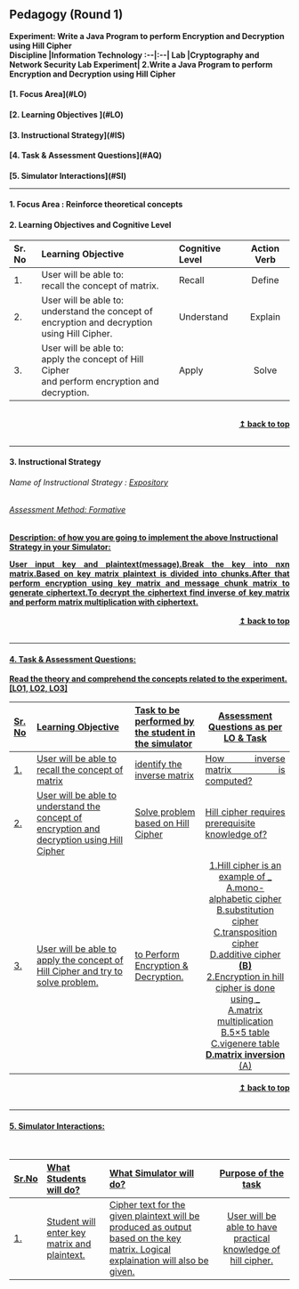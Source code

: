 ## Pedagogy (Round 1)
<b>Experiment: Write a Java Program to perform Encryption and Decryption using Hill Cipher <a name="top"></a> <br>
<b>Discipline |<b>Information Technology
:--|:--|
<b> Lab |<b>Cryptography and Network Security Lab
<b> Experiment|<b> 2.Write a Java Program to perform Encryption and Decryption using Hill Cipher


<h4> [1. Focus Area](#LO)
<h4> [2. Learning Objectives ](#LO)
<h4> [3. Instructional Strategy](#IS)
<h4> [4. Task & Assessment Questions](#AQ)
<h4> [5. Simulator Interactions](#SI)
<hr>

<a name="LO"></a>
#### 1. Focus Area : Reinforce theoretical concepts

#### 2. Learning Objectives and Cognitive Level


Sr. No |	Learning Objective	| Cognitive Level | Action Verb
:--|:--|:--|:-:
1.| User will be able to: <br>recall the concept of matrix.|Recall |Define
2.| User will be able to: <br>understand the concept of encryption and decryption <br>using Hill Cipher.|Understand |Explain
3.| User will be able to: <br>apply the concept of Hill Cipher <br> and perform encryption and decryption.|Apply |Solve
<br/>
<div align="right">
    <b><a href="#top">↥ back to top</a></b>
</div>
<br/>
<hr>

<a name="IS"></a>
#### 3. Instructional Strategy
###### Name of Instructional Strategy  :    <u> Expository
###### Assessment Method: Formative

<u> <b>Description: </b> of how you are going to implement the above Instructional Strategy in your Simulator: </u>
<br>
<div align="justify">User input key and plaintext(message).Break the key into nxn matrix.Based on key matrix plaintext is divided into chunks.After that perform encryption using key matrix and message chunk matrix to generate ciphertext.To decrypt the ciphertext find inverse of key matrix and perform matrix multiplication with ciphertext.</div> 

<br/>
<div align="right">
    <b><a href="#top">↥ back to top</a></b>
</div>
<br/>
<hr>

<a name="AQ"></a>
#### 4. Task & Assessment Questions:

Read the theory and comprehend the concepts related to the experiment. [LO1, LO2, LO3]
<br>

Sr. No |	Learning Objective	| Task to be performed by <br> the student  in the simulator | Assessment Questions as per LO & Task
:--|:--|:--|:-:
1.|User will be able to recall the concept of matrix| identify the inverse matrix|<div align="justify">How inverse matrix is computed?</div>
2.|User will be able to understand the concept of encryption and decryption using Hill Cipher| Solve problem based on Hill Cipher|<div align="justify">Hill cipher requires prerequisite knowledge of?</div>
3.|User will be able to apply the concept of Hill Cipher and try to solve problem.|to Perform Encryption & Decryption.|1.Hill cipher is an example of _<br><div align="centre">A.mono-alphabetic cipher <br>B.substitution cipher <br>C.transposition cipher <br> D.additive cipher</div><b>(B)</b> <br> 2.Encryption in hill cipher is done using _<br><div align="center"> A.matrix multiplication <br> B.5×5 table <br> C.vigenere table <br> <b> D.matrix inversion </b> <br> </div>(A)

<div align="right">
    <b><a href="#top">↥ back to top</a></b>
</div>
<br/>
<hr>

<a name="SI"></a>

#### 5. Simulator Interactions:
<br>

Sr.No | What Students will do? |	What Simulator will do?	| Purpose of the task
:--|:--|:--|:--:
1.| Student will enter key matrix and plaintext. |Cipher text for the given plaintext will be produced as output based on the key matrix. Logical explaination will also be given.| User will be able to have practical knowledge of hill cipher.

